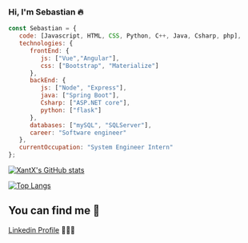 ### Hi, I'm Sebastian :fire:

```js
const Sebastian = {
   code: [Javascript, HTML, CSS, Python, C++, Java, Csharp, php],
   technologies: {
      frontEnd: {
         js: ["Vue","Angular"],
         css: ["Bootstrap", "Materialize"]
      },
      backEnd: {
         js: ["Node", "Express"],
         java: ["Spring Boot"],
         Csharp: ["ASP.NET core"],
         python: ["flask"]
      },
      databases: ["mySQL", "SQLServer"],
      career: "Software engineer"
   },
   currentOccupation: "System Engineer Intern"
};
```
[![XantX's GitHub stats](https://github-readme-stats.vercel.app/api?username=XantX&theme=gruvbox&show_icons=true)](https://github.com/anuraghazra/github-readme-stats)

[![Top Langs](https://github-readme-stats.vercel.app/api/top-langs/?username=XantX&layout=compact&theme=gruvbox)](https://github.com/anuraghazra/github-readme-stats)

## You can find me :eyes:

[Linkedin Profile](https://www.linkedin.com/in/sebastian-diaz-torres-43058a161) 👨🏽‍💻
